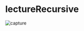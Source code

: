 # lectureRecursive


![capture](https://user-images.githubusercontent.com/82780976/159811446-ef9c2ca7-a927-415d-92d2-90bfbb01cf03.PNG)
